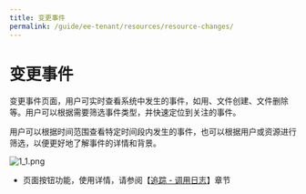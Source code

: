 ```yaml
---
title: 变更事件
permalink: /guide/ee-tenant/resources/resource-changes/
---
```


# 变更事件

变更事件页面，用户可实时查看系统中发生的事件，如用、文件创建、文件删除等。用户可以根据需要筛选事件类型，并快速定位到关注的事件。

用户可以根据时间范围查看特定时间段内发生的事件，也可以根据用户或资源进行筛选，以便更好地了解事件的详情和背景。

![1_1.png](https://yunshan-guangzhou.oss-cn-beijing.aliyuncs.com/pub/pic/20230921650bbbf54f94c.png)

- 页面按钮功能，使用详情，请参阅【[追踪 - 调用日志](../tracing/call-log/)】章节
  